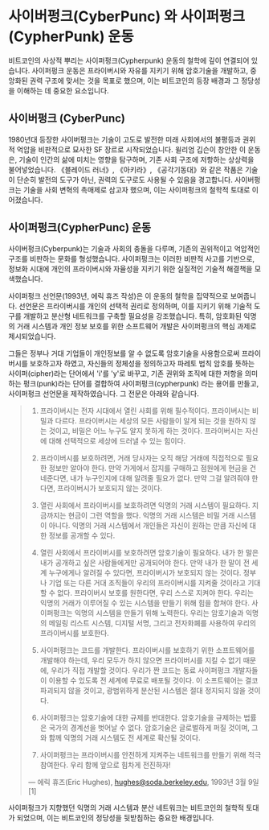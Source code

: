 # 사이버펑크(CyberPunc) 와 사이퍼펑크 (CypherPunk) 운동

비트코인의 사상적 뿌리는 사이퍼펑크(Cypherpunk) 운동의 철학에 깊이 연결되어 있습니다. 사이퍼펑크 운동은 프라이버시와 자유를 지키기 위해 암호기술을 개발하고, 중앙화된 권력 구조에 맞서는 것을 목표로 했으며, 이는 비트코인의 등장 배경과 그 정당성을 이해하는 데 중요한 요소입니다.

## 사이버펑크 (CyberPunc)
1980년대 등장한 사이버펑크는 기술이 고도로 발전한 미래 사회에서의 불평등과 권위적 억압을 비판적으로 묘사한 SF 장르로 시작되었습니다. 윌리엄 깁슨이 창안한 이 운동은, 기술이 인간의 삶에 미치는 영향을 탐구하며, 기존 사회 구조에 저항하는 상상력을 불어넣었습니다. 《블레이드 러너》, 《아키라》, 《공각기동대》와 같은 작품은 기술이 단순히 발전의 도구가 아닌, 권력의 도구로도 사용될 수 있음을 경고합니다. 사이버펑크는 기술을 사회 변혁의 촉매제로 삼고자 했으며, 이는 사이퍼펑크의 철학적 토대로 이어졌습니다.

## 사이퍼펑크(CypherPunc) 운동
사이버펑크(Cyberpunk)는 기술과 사회의 충돌을 다루며, 기존의 권위적이고 억압적인 구조를 비판하는 문화를 형성했습니다. 사이퍼펑크는 이러한 비판적 사고를 기반으로, 정보화 시대에 개인의 프라이버시와 자율성을 지키기 위한 실질적인 기술적 해결책을 모색했습니다.

사이퍼펑크 선언문(1993년, 에릭 휴즈 작성)은 이 운동의 철학을 집약적으로 보여줍니다. 선언문은 프라이버시를 개인의 선택적 권리로 정의하며, 이를 지키기 위해 기술적 도구를 개발하고 분산형 네트워크를 구축할 필요성을 강조했습니다. 특히, 암호화된 익명의 거래 시스템과 개인 정보 보호를 위한 소프트웨어 개발은 사이퍼펑크의 핵심 과제로 제시되었습니다.

그들은 정부나 거대 기업들이 개인정보를 알 수 없도록 암호기술을 사용함으로써 프라이버시를 보호하고자 하였고, 자신들의  정체성을 정의하고자 파레토 법칙 암호를 뜻하는 사이퍼(cipher)라는 단어에서 'i'를 'y'로 바꾸고, 기존 권위와 조직에 대한 저항을 의미하는 펑크(punk)라는 단어를 결합하여 사이퍼펑크(cypherpunk) 라는 용어를 만들고, 사이퍼펑크 선언문을 제작하였습니다. 그 전문은 아래와 같습니다.

> 1. 프라이버시는 전자 시대에서 열린 사회를 위해 필수적이다. 프라이버시는 비밀과 다르다. 프라이버시는 세상의 모든 사람들이 알게 되는 것을 원하지 않는 것이고, 비밀은 어느 누구도 알지 못하게 하는 것이다. 프라이버시는 자신에 대해 선택적으로 세상에 드러낼 수 있는 힘이다.
>
> 2. 프라이버시를 보호하려면, 거래 당사자는 오직 해당 거래에 직접적으로 필요한 정보만 알아야 한다. 만약 가게에서 잡지를 구매하고 점원에게 현금을 건네준다면, 내가 누구인지에 대해 알려줄 필요가 없다. 만약 그걸 알려줘야 한다면, 프라이버시가 보호되지 않는 것이다.
>
> 3. 열린 사회에서 프라이버시를 보호하려면 익명의 거래 시스템이 필요하다. 지금까지는 현금이 그런 역할을 했다. 익명의 거래 시스템은 비밀 거래 시스템이 아니다. 익명의 거래 시스템에서 개인들은 자신이 원하는 만큼 자신에 대한 정보를 공개할 수 있다.
>
> 4. 열린 사회에서 프라이버시를 보호하려면 암호기술이 필요하다. 내가 한 말은 내가 공개하고 싶은 사람들에게만 공개되어야 한다. 만약 내가 한 말이 전 세계 누구에게나 알려질 수 있다면, 프라이버시가 보호되지 않는 것이다. 정부나 기업 또는 다른 거대 조직들이 우리의 프라이버시를 지켜줄 것이라고 기대할 수 없다. 프라이버시 보호를 원한다면, 우리 스스로 지켜야 한다. 우리는 익명의 거래가 이루어질 수 있는 시스템을 만들기 위해 힘을 합쳐야 한다. 사이퍼펑크는 익명의 시스템을 만들기 위해 노력한다. 우리는 암호기술과 익명의 메일링 리스트 시스템, 디지털 서명, 그리고 전자화폐를 사용하여 우리의 프라이버시를 보호한다.
>
> 5. 사이퍼펑크는 코드를 개발한다. 프라이버시를 보호하기 위한 소프트웨어를 개발해야 하는데, 우리 모두가 하지 않으면 프라이버시를 지킬 수 없기 때문에, 우리가 직접 개발할 것이다. 우리가 짠 코드는 동료 사이퍼펑크 개발자들이 이용할 수 있도록 전 세계에 무료로 배포될 것이다. 이 소프트웨어는 결코 파괴되지 않을 것이고, 광범위하게 분산된 시스템은 절대 정지되지 않을 것이다.
>
> 6. 사이퍼펑크는 암호기술에 대한 규제를 반대한다. 암호기술을 규제하는 법률은 국가의 경계선을 벗어날 수 없다. 암호기술은 글로벌하게 퍼질 것이며, 그와 함께 익명의 거래 시스템도 전 세계로 확산될 것이다.
>
> 7. 사이퍼펑크는 프라이버시를 안전하게 지켜주는 네트워크를 만들기 위해 적극 참여한다. 우리 함께 앞으로 힘차게 전진하자!
>
> — 에릭 휴즈(Eric Hughes), hughes@soda.berkeley.edu, 1993년 3월 9일 [1]

사이퍼펑크가 지향했던 익명의 거래 시스템과 분산 네트워크는 비트코인의 철학적 토대가 되었으며, 이는 비트코인의 정당성을 뒷받침하는 중요한 배경입니다.